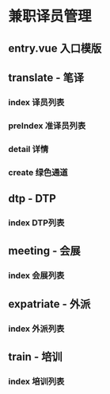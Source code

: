 # 兼职译员管理

## entry.vue 入口模版

## translate - 笔译
  ### index 译员列表
  ### preIndex 准译员列表
  ### detail 详情
  ### create 绿色通道

## dtp - DTP
  ### index DTP列表


## meeting - 会展
  ### index 会展列表


## expatriate - 外派
  ### index 外派列表


## train - 培训
  ### index 培训列表
